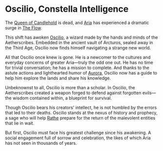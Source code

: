 # Oscilio, Constella Intelligence

The [Queen of Candlehold](../../world-of-rathe/aria/the-land-of-legends.md) is dead, and [Aria](../../world-of-rathe/aria/aria.md) has experienced a dramatic surge in [The Flow](../../world-of-rathe/aria/a-true-sanctuary.md#the-flow).

This shift has awoken [Oscilio](../../heroes-of-rathe/oscilio-about.md), a wizard made by the hands and minds of the Aetherscribes. Embedded in the ancient vault of Arcturos, sealed away in the Third Age, Oscilio now finds himself navigating a strange new world.

All that Oscilio once knew is gone. He is a newcomer to the cultures and everyday concerns of greater Aria—truly the odd one out. He has no time for trivial conversation; he has a mission to complete. And thanks to the astute actions and lighthearted humor of [Aurora](../../heroes-of-rathe/aurora-about.md), Oscilio now has a guide to help him explore the lands and share his knowledge.

Unbeknownst to all, Oscilio is more than a scholar. In Oscilio, the Aetherscribes created a weapon forged to defend against forgotten evils—the wisdom contained within, a blueprint for survival.

Though Oscilio bears his creators' intellect, he is not humbled by the errors that led to their deaths. Oscilio stands at the nexus of history and prophecy, a sage who will help [Rathe](../../world-of-rathe/world-of-rathe.md) prepare for the return of the malevolent entities that lie in wait.

But first, Oscilio must face his greatest challenge since his awakening. A social engagement full of sorrow and celebration, the likes of which Aria has not seen in thousands of years.
